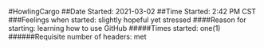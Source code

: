 #HowlingCargo
##Date Started: 2021-03-02
##Time Started: 2:42 PM CST
###Feelings when started: slightly hopeful yet stressed
####Reason for starting: learning how to use GitHub
#####Times started: one(1)
######Requisite number of headers: met
